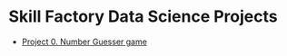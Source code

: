 # Skill Factory Data Science Projects

* [Project 0. Number Guesser game](https://https://github.com/KovrigoEvgeniy/sf_data_science/Project_0)

